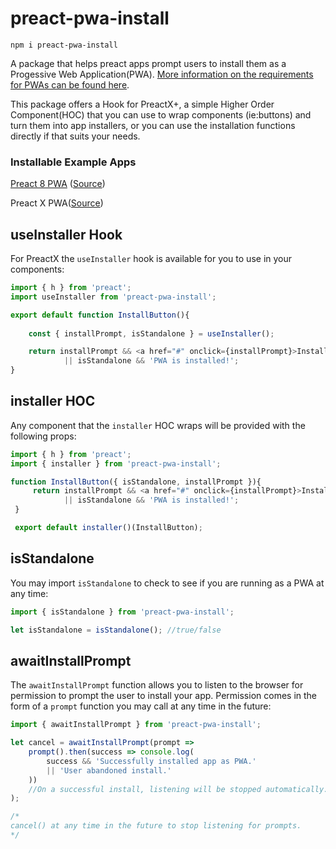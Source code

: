 # preact-pwa-install

```
npm i preact-pwa-install
```

A package that helps preact apps prompt users to install them as a Progessive Web Application(PWA). [More information on the requirements for PWAs can be found here](https://developers.google.com/web/fundamentals/app-install-banners/).

This package offers a Hook for PreactX+, a simple Higher Order Component(HOC) that you can use to wrap components (ie:buttons) and turn them into app installers, or you can use the installation functions directly if that suits your needs.

### Installable Example Apps

[Preact 8 PWA](https://nifty-allen-800eb0.netlify.com/) ([Source](https://github.com/tmtek/pwa-install-test))

Preact X PWA([Source](https://github.com/tmtek/pwa-install-testX))


## useInstaller Hook

For PreactX the `useInstaller` hook is available for you to use in your components:

```javascript
import { h } from 'preact';
import useInstaller from 'preact-pwa-install';

export default function InstallButton(){
	
	const { installPrompt, isStandalone } = useInstaller();

	return installPrompt && <a href="#" onclick={installPrompt}>Install as PWA</a> 
			|| isStandalone && 'PWA is installed!';
}
```

## installer HOC

Any component that the `installer` HOC wraps will be provided with the following props:

```javascript
import { h } from 'preact';
import { installer } from 'preact-pwa-install';

function InstallButton({ isStandalone, installPrompt }){
     return installPrompt && <a href="#" onclick={installPrompt}>Install as PWA</a> 
     		|| isStandalone && 'PWA is installed!';
 }

 export default installer()(InstallButton);
```

## isStandalone

You may import `isStandalone` to check to see if you are running as a PWA at any time:

```javascript
import { isStandalone } from 'preact-pwa-install';

let isStandalone = isStandalone(); //true/false
```

## awaitInstallPrompt

The `awaitInstallPrompt` function allows you to listen to the browser for permission to prompt the user to install your app. Permission comes in the form of a `prompt` function you may call at any time in the future:

```javascript
import { awaitInstallPrompt } from 'preact-pwa-install';

let cancel = awaitInstallPrompt(prompt => 
	prompt().then(success => console.log(
		success && 'Successfully installed app as PWA.' 
		|| 'User abandoned install.'
	))
	//On a successful install, listening will be stopped automatically.
);

/* 
cancel() at any time in the future to stop listening for prompts.
*/

```
